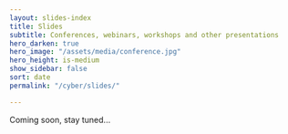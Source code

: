```yaml
---
layout: slides-index
title: Slides
subtitle: Conferences, webinars, workshops and other presentations
hero_darken: true
hero_image: "/assets/media/conference.jpg"
hero_height: is-medium
show_sidebar: false
sort: date
permalink: "/cyber/slides/"

---
```

Coming soon, stay tuned...